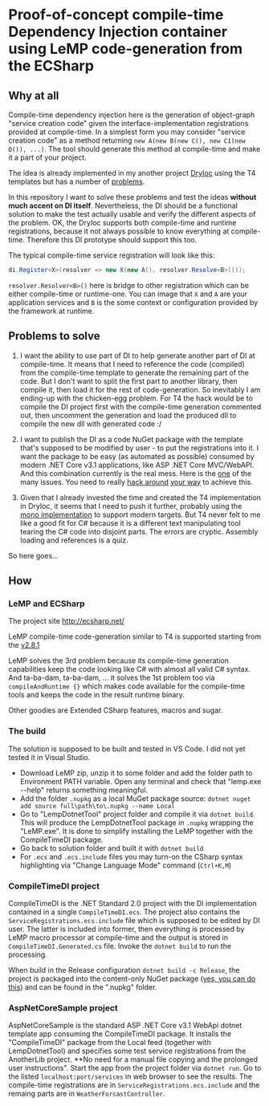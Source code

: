 # Proof-of-concept compile-time Dependency Injection container using LeMP code-generation from the ECSharp

## Why at all

Compile-time dependency injection here is 
the generation of object-graph "service creation code" given the interface-implementation registrations provided at compile-time.
In a simplest form you may consider "service creation code" as a method returning `new A(new B(new C(), new C1(new D()), ...)`. The tool should generate this method at compile-time and make it a part of your project.

The idea is already implemented in my another project [DryIoc](https://github.com/dadhi/dryioc) using the T4 templates
but has a number of [problems](https://github.com/dadhi/DryIoc/issues/212).

In this repository I want to solve these problems and test the ideas **without much accent on DI itself**. 
Nevertheless, the DI should be a functional solution to make the test actually usable and verify the different aspects of the problem.
OK, the DryIoc supports both compile-time and runtime registrations, because it not always possible to know everything at compile-time.
Therefore this DI prototype should support this too. 

The typical compile-time service registration will look like this: 
```cs
di.Register<X>(resolver => new X(new A(), resolver.Resolve<B>()));
```

`resolver.Resolver<B>()` here is bridge to other registration which can be either compile-time or runtime-one.
You can image that `X` and `A` are your application services and `B` is the some context or configuration provided by 
the framework at runtime. 

## Problems to solve

1. I want the ability to use part of DI to help generate another part of DI at compile-time. It means that I need to reference the code (compiled) from the compile-time template to generate the remaining part of the code. But I don't want to split the first part to another library, then compile it, then load it for the rest of code-generation. So inevitably I am ending-up with the chicken-egg problem. For T4 the hack would be to compile the DI project first with the compile-time generation commented out, then uncomment the generation and load the produced dll to compile the new dll with generated code :/

2. I want to publish the DI as a code NuGet package with the template that's supposed to be modified by user - to put the registrations into it. I want the package to be easy (as automated as possible) consumed by modern .NET Core v3.1 applications, like ASP .NET Core MVC/WebAPI. And this combination currently is the real mess. Here is the [one](https://github.com/NuGet/Home/issues/4837) of the many issues. You need to really [hack around](http://diegogiacomelli.com.br/deploying-a-t4-template-with-dotnet-pack) [your way](https://medium.com/@attilah/source-code-only-nuget-packages-8f34a8fb4738) to achieve this. 

3. Given that I already invested the time and created the T4 implementation in DryIoc, 
it seems that I need to push it further, probably using the [mono implementation](https://github.com/mono/t4) to support modern targets. 
But T4 never felt to me like a good fit for C# because it is a different text manipulating tool tearing the C# code into disjoint parts.
The errors are cryptic. Assembly loading and references is a quiz.

So here goes...

## How

### LeMP and ECSharp

The project site http://ecsharp.net/

LeMP compile-time code-generation similar to T4 is supported starting from the [v2.8.1](https://github.com/qwertie/ecsharp/releases/tag/v2.8.1)

LeMP solves the 3rd problem because its compile-time generation capabilities keep the code looking like C# with almost all valid C# syntax.
And ta-ba-dam, ta-ba-dam, ... it solves the 1st problem too via `compileAndRuntime {}` which makes code available for the compile-time tools and keeps the code in the result runtime binary.

Other goodies are Extended CSharp features, macros and sugar.

### The build

The solution is supposed to be built and tested in VS Code. I did not yet tested it in Visual Studio.

- Download LeMP zip, unzip it to some folder and add the folder path to Environment PATH variable. Open any terminal and check that "lemp.exe --help" returns something meaningful.
- Add the folder `.nupkg` as a local MuGet package source: `dotnet nuget add source full\path\to\.nupkg --name Local`
- Go to "LempDotnetTool" project folder and compile it via `dotnet build`. This will produce the LempDotnetTool package in `.nupkg` wrapping the "LeMP.exe". It is done to simplify installing the LeMP together with the CompileTimeDI package.
- Go back to solution folder and built it with `dotnet build`
- For `.ecs` and `.ecs.include` files you may turn-on the CSharp syntax highlighting via "Change Language Mode" command (`Ctrl+K,M`) 


### CompileTimeDI project

CompileTimeDI is the .NET Standard 2.0 project with the DI implementation contained in a single `CompileTimeDI.ecs`. 
The project also contains the `ServiceRegistrations.ecs.include` file which is supposed to be edited by DI user.
The latter is included into former, then everything is processed by LeMP macro processor at compile-time and the output 
is stored in `CompileTimeDI.Generated.cs` file. Invoke the `dotnet build` to run the processing.

When build in the Release configuration `dotnet build -c Release`, 
the project is packaged into the content-only NuGet package ([yes, you can do this](https://medium.com/@attilah/source-code-only-nuget-packages-8f34a8fb4738))
and can be found in the ".nupkg" folder.

### AspNetCoreSample project

AspNetCoreSample is the standard ASP .NET Core v3.1 WebApi dotnet template app consuming the CompileTimeDI package.
It installs the "CompileTimeDI" package from the Local feed (together with LempDotnetTool) and 
specifies some test service registrations from the AnotherLib project. **No need for a manual file copying and the prolonged user instructions".
Start the app from the project folder via `dotnet run`.
Go to the listed `localhost:port/services` in web browser to see the results.
The compile-time registrations are in `ServiceRegistrations.ecs.include` and the remaing parts are in `WeatherForcastController`.



